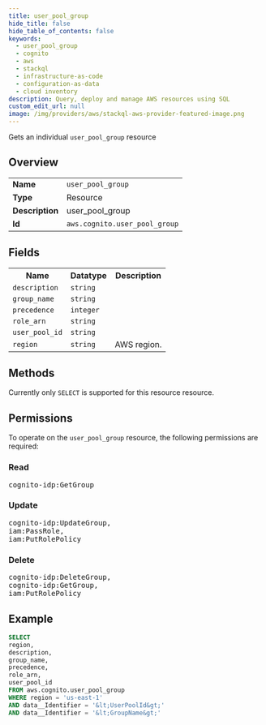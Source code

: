 ```yaml
---
title: user_pool_group
hide_title: false
hide_table_of_contents: false
keywords:
  - user_pool_group
  - cognito
  - aws
  - stackql
  - infrastructure-as-code
  - configuration-as-data
  - cloud inventory
description: Query, deploy and manage AWS resources using SQL
custom_edit_url: null
image: /img/providers/aws/stackql-aws-provider-featured-image.png
---
```

Gets an individual <code>user_pool_group</code> resource

## Overview
<table><tbody>
<tr><td><b>Name</b></td><td><code>user_pool_group</code></td></tr>
<tr><td><b>Type</b></td><td>Resource</td></tr>
<tr><td><b>Description</b></td><td>user_pool_group</td></tr>
<tr><td><b>Id</b></td><td><code>aws.cognito.user_pool_group</code></td></tr>
</tbody></table>

## Fields
<table><tbody>
<tr><th>Name</th><th>Datatype</th><th>Description</th></tr>
<tr><td><code>description</code></td><td><code>string</code></td><td></td></tr>
<tr><td><code>group_name</code></td><td><code>string</code></td><td></td></tr>
<tr><td><code>precedence</code></td><td><code>integer</code></td><td></td></tr>
<tr><td><code>role_arn</code></td><td><code>string</code></td><td></td></tr>
<tr><td><code>user_pool_id</code></td><td><code>string</code></td><td></td></tr>
<tr><td><code>region</code></td><td><code>string</code></td><td>AWS region.</td></tr>

</tbody></table>

## Methods
Currently only <code>SELECT</code> is supported for this resource resource.

## Permissions

To operate on the <code>user_pool_group</code> resource, the following permissions are required:

### Read
<pre>
cognito-idp:GetGroup</pre>

### Update
<pre>
cognito-idp:UpdateGroup,
iam:PassRole,
iam:PutRolePolicy</pre>

### Delete
<pre>
cognito-idp:DeleteGroup,
cognito-idp:GetGroup,
iam:PutRolePolicy</pre>


## Example
```sql
SELECT
region,
description,
group_name,
precedence,
role_arn,
user_pool_id
FROM aws.cognito.user_pool_group
WHERE region = 'us-east-1'
AND data__Identifier = '&lt;UserPoolId&gt;'
AND data__Identifier = '&lt;GroupName&gt;'
```
